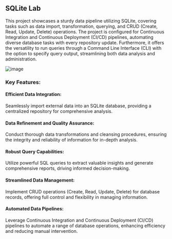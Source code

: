 ## SQLite Lab
This project showcases a sturdy data pipeline utilizing SQLite, covering tasks such as data import, transformation, querying, and CRUD (Create, Read, Update, Delete) operations. The project is configured for Continuous Integration and Continuous Deployment (CI/CD) pipelines, automating diverse database tasks with every repository update. Furthermore, it offers the versatility to run queries through a Command Line Interface (CLI) with the option to specify query output, streamlining both data analysis and administration.

![image](https://github.com/midspooj/pb226-mini-project-5/assets/142264378/d41e8a5a-894b-4c6a-997b-d194727887cf)

### Key Features:

#### Efficient Data Integration:

Seamlessly import external data into an SQLite database, providing a centralized repository for comprehensive analysis.
#### Data Refinement and Quality Assurance:

Conduct thorough data transformations and cleansing procedures, ensuring the integrity and reliability of information for in-depth analysis.
#### Robust Query Capabilities:

Utilize powerful SQL queries to extract valuable insights and generate comprehensive reports, driving informed decision-making.
#### Streamlined Data Management:

Implement CRUD operations (Create, Read, Update, Delete) for database records, offering full control and flexibility in managing information.


#### Automated Data Pipelines:

Leverage Continuous Integration and Continuous Deployment (CI/CD) pipelines to automate a range of database operations, enhancing efficiency and reducing manual intervention.




